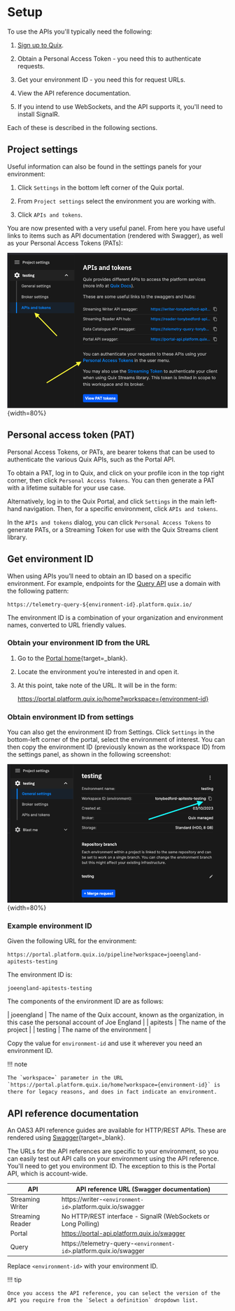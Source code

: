 # Setup

To use the APIs you'll typically need the following:

1. [Sign up to Quix](https://portal.platform.quix.io/self-sign-up).

2. Obtain a Personal Access Token - you need this to authenticate requests.

3. Get your environment ID - you need this for request URLs.

4. View the API reference documentation.

5. If you intend to use WebSockets, and the API supports it, you'll need to install SignalR.

Each of these is described in the following sections.

## Project settings

Useful information can also be found in the settings panels for your environment:

1. Click `Settings` in the bottom left corner of the Quix portal.

2. From `Project settings` select the environment you are working with.

3. Click `APIs and tokens`.

You are now presented with a very useful panel. From here you have useful links to items such as API documentation (rendered with Swagger), as well as your Personal Access Tokens (PATs):

![APIs and tokens](./images/apis-tokens.png){width=80%}

## Personal access token (PAT)

Personal Access Tokens, or PATs, are bearer tokens that can be used to authenticate the various Quix APIs, such as the Portal API.

To obtain a PAT, log in to Quix, and click on your profile icon in the top right corner, then click `Personal Access Tokens`. You can then generate a PAT with a lifetime suitable for your use case.

Alternatively, log in to the Quix Portal, and click `Settings` in the main left-hand navigation. Then, for a specific environment, click `APIs and tokens`.

In the `APIs and tokens` dialog, you can click `Personal Access Tokens` to generate PATs, or a Streaming Token for use with the Quix Streams client library.

## Get environment ID

When using APIs you’ll need to obtain an ID based on a specific environment. For example, endpoints for the [Query API](../../apis/query-api/overview.md) use a domain with the following pattern:

    https://telemetry-query-${environment-id}.platform.quix.io/

The environment ID is a combination of your organization and environment names, converted to URL friendly values. 

### Obtain your environment ID from the URL

1.  Go to the [Portal home](https://portal.platform.quix.io/){target=_blank}.

2.  Locate the environment you’re interested in and open it.

3.  At this point, take note of the URL. It will be in the form:

    https://portal.platform.quix.io/home?workspace={environment-id}

### Obtain environment ID from settings

You can also get the environment ID from Settings. Click `Settings` in the bottom-left corner of the portal, select the environment of interest. You can then copy the environment ID (previously known as the workspace ID) from the settings panel, as shown in the following screenshot:

![Get environment ID from settings](../../images/get-environment-id/get-environment-id-settings.png){width=80%}

### Example environment ID

Given the following URL for the environment:

```
https://portal.platform.quix.io/pipeline?workspace=joeengland-apitests-testing
```

The environment ID is:

```
joeengland-apitests-testing
```

The components of the environment ID are as follows:

| joeengland | The name of the Quix account, known as the organization, in this case the personal account of Joe England |
| apitests | The name of the project |
| testing | The name of the environment | 

Copy the value for `environment-id` and use it wherever you need an environment ID.

!!! note

    The `workspace=` parameter in the URL `https://portal.platform.quix.io/home?workspace={environment-id}` is there for legacy reasons, and does in fact indicate an environment.

## API reference documentation

An OAS3 API reference guides are available for HTTP/REST APIs. These are rendered using [Swagger](https://swagger.io/){target=_blank}. 

The URLs for the API references are specific to your environment, so you can easily test out API calls on your environment using the API reference. You'll need to get you environment ID. The exception to this is the Portal API, which is account-wide.

| API | API reference URL (Swagger documentation)|
|---|---|
| Streaming Writer | https://writer-`<environment-id>`.platform.quix.io/swagger |
| Streaming Reader | No HTTP/REST interface - SignalR (WebSockets or Long Polling)|
| Portal | https://portal-api.platform.quix.io/swagger |
| Query | https://telemetry-query-`<environment-id>`.platform.quix.io/swagger |

Replace `<environment-id>` with your environment ID.

!!! tip

    Once you access the API reference, you can select the version of the API you require from the `Select a definition` dropdown list.

